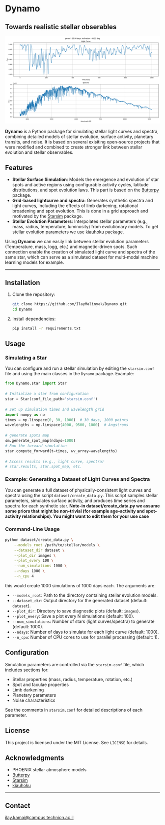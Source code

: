 # Dynamo

## Towards realistic stellar obserables

![Example](images/6.png)

**Dynamo** is a Python package for simulating stellar light curves and spectra, combining detailed models of stellar evolution, surface activity, planetary transits, and noise. It is based on several exisiting open-source projects that were modified and combined to create stronger link between stellar evolution and stellar observables.

## Features

- **Stellar Surface Simulation**: Models the emergence and evolution of star spots and active regions using configurable activity cycles, latitude distributions, and spot evolution laws. This part is based on the [Butterpy](https://github.com/zclaytor/butterpy) package.
- **Grid-based lightcurve and spectra**: Generates synthetic spectra and light curves, including the effects of limb darkening, rotational broadening and spot evolution. This is done in a grid approach and motivated by the [Starsim](https://github.com/dbarochlopez/starsim) package.
- **Stellar Evolution Parameters**: Interpolates stellar parameters (e.g., mass, radius, temperature, luminosity) from evolutionary models. To get stellar evolution parameters we use [kiauhoku](https://github.com/zclaytor/kiauhoku) package. 

Using **Dynamo** we can easily link between stellar evolution parameters (Temperature, mass, logg, etc.) and magnetic-driven spots. Such connection enable the creation of simulated light curve and spectra of the same star, which can serve as a simulated dataset for multi-modal machine learning models for example.

---

## Installation

1. Clone the repository:
   ```bash
   git clone https://github.com/IlayMalinyak/Dynamo.git
   cd Dynamo
   ```

2. Install dependencies:
   ```bash
   pip install -r requirements.txt
   ```

## Usage

### Simulating a Star

You can configure and run a stellar simulation by editing the `starsim.conf` file and using the main classes in the `Dynamo` package. Example:

```python
from Dynamo.star import Star

# Initialize a star from configuration
star = Star(conf_file_path='starsim.conf')

# Set up simulation times and wavelength grid
import numpy as np
times = np.linspace(0, 30, 1000)  # 30 days, 1000 points
wavelengths = np.linspace(4000, 9500, 1000)  # Angstroms

# generate spots map
sm.generate_spot_map(ndays=1000)
# Run the forward simulation
star.compute_forward(t=times, wv_array=wavelengths)

# Access results (e.g., light curve, spectra)
# star.results, star.spot_map, etc.
```

### Example: Generating a Dataset of Light Curves and Spectra

You can generate a full dataset of physically-consistent light curves and spectra using the script `dataset/create_data.py`. This script samples stellar parameters, simulates surface activity, and produces time series and spectra for each synthetic star.
**Note-in dataset/create_data.py we assume some priors that might be non-trivial (for example age-activity and spot-activity relationships). You might want to edit them for your use case**

### Command-Line Usage

```bash
python dataset/create_data.py \
    --models_root /path/to/stellar/models \
    --dataset_dir dataset \
    --plot_dir images \
    --plot_every 100 \
    --num_simulations 1000 \
    --ndays 1000 \
    --n_cpu 4
```
this would create 1000 simulations of 1000 days each. The arguments are:

- `--models_root`: Path to the directory containing stellar evolution models.
- `--dataset_dir`: Output directory for the generated dataset (default: `dataset`).
- `--plot_dir`: Directory to save diagnostic plots (default: `images`).
- `--plot_every`: Save a plot every N simulations (default: 100).
- `--num_simulations`: Number of stars (light curves/spectra) to generate (default: 1000).
- `--ndays`: Number of days to simulate for each light curve (default: 1000).
- `--n_cpu`: Number of CPU cores to use for parallel processing (default: 1).

## Configuration

Simulation parameters are controlled via the `starsim.conf` file, which includes sections for:

- Stellar properties (mass, radius, temperature, rotation, etc.)
- Spot and faculae properties
- Limb darkening
- Planetary parameters
- Noise characteristics

See the comments in `starsim.conf` for detailed descriptions of each parameter.

## License

This project is licensed under the MIT License. See `LICENSE` for details.

## Acknowledgments

- PHOENIX stellar atmosphere models
- [Butterpy](https://github.com/zclaytor/butterpy)
- [Starsim](https://github.com/dbarochlopez/starsim)
- [kiauhoku](https://github.com/zclaytor/kiauhoku)

---

## Contact
ilay.kamai@campus.technion.ac.il